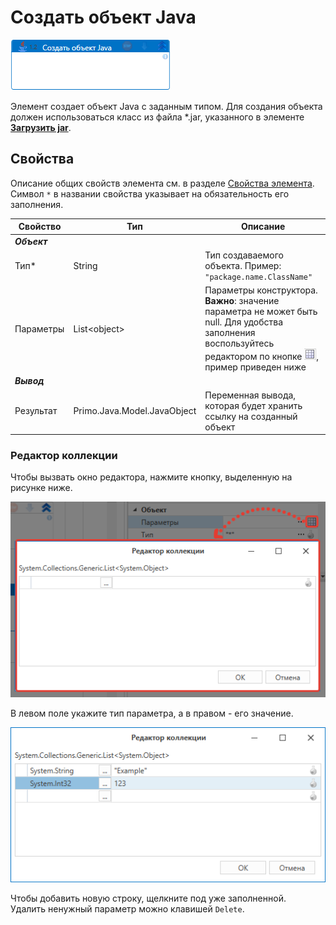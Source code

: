 # Создать объект Java

![](<../../../.gitbook/assets/java-create-object.png>)

Элемент создает объект Java с заданным типом. Для создания объекта должен использоваться класс из файла \*.jar, указанного в элементе [**Загрузить jar**](https://docs.primo-rpa.ru/primo-rpa/g_elements/el_extra/els_java/el_loadjar).

## Свойства
Описание общих свойств элемента см. в разделе [Свойства элемента](https://docs.primo-rpa.ru/primo-rpa/primo-studio/process/elements#svoistva-elementa).\
Символ `*` в названии свойства указывает на обязательность его заполнения.

| Свойство             | Тип                   | Описание                                      |
| -------------------- | --------------------- | --------------------------------------------- |
| ***Объект*** | |  |
| Тип\*                | String                | Тип создаваемого объекта. Пример: `"package.name.ClassName"` |
| Параметры            | List\<object\>        | Параметры конструктора. **Важно**: значение параметра не может быть null. Для удобства заполнения воспользуйтесь редактором по кнопке ![](<../../../.gitbook/assets/java-editor-button.png>), пример приведен ниже |
| ***Вывод***  | |  |
| Результат            | Primo.Java.Model.JavaObject | Переменная вывода, которая будет хранить ссылку на созданный объект |

### Редактор коллекции

Чтобы вызвать окно редактора, нажмите кнопку, выделенную на рисунке ниже.

![](<../../../.gitbook/assets/java-create-object-parameters.png>)

В левом поле укажите тип параметра, а в правом - его значение.

![](<../../../.gitbook/assets/java-array-editor.png>)

Чтобы добавить новую строку, щелкните под уже заполненной.\
Удалить ненужный параметр можно клавишей `Delete`.
